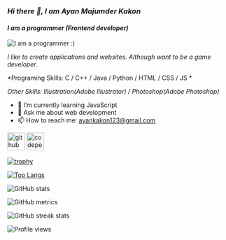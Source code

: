 ### *Hi there 👋, I am Ayan Majumder Kakon*
#### *I am a programmer (Frontend developer)*
![I am a programmer :)](https://scontent.fdac11-1.fna.fbcdn.net/v/t1.6435-9/175917617_2757120554600488_6388869846554252666_n.jpg?stp=dst-jpg_p526x296&_nc_cat=111&ccb=1-5&_nc_sid=0debeb&_nc_ohc=ET7NxdRzZcwAX8o2ous&_nc_ht=scontent.fdac11-1.fna&oh=00_AT8MQ9uwNLfi60y7XIq_IC4ovqG0g8WmRtgDb2AmvJanXQ&oe=62695300)

*I like to create applications and websites. Although want to be a game developer.* 

*Programing Skills:  C / C++ / Java / Python / HTML / CSS / JS *

*Other Skills: Illustration(Adobe Illustrator) / Photoshop(Adobe Photoshop)*

- 🌱 I’m currently learning JavaScript 
- 💬 Ask me about web development 
- 📫 How to reach me: ayankakon123@gmail.com 


[<img src='https://cdn.jsdelivr.net/npm/simple-icons@3.0.1/icons/github.svg' alt='github' height='40'>](https://github.com/AyanMK)  [<img src='https://cdn.jsdelivr.net/npm/simple-icons@3.0.1/icons/codepen.svg' alt='codepen' height='40'>](https://codepen.io/@ayanmk)  

[![trophy](https://github-profile-trophy.vercel.app/?username=AyanMK)](https://github.com/ryo-ma/github-profile-trophy)

[![Top Langs](https://github-readme-stats.vercel.app/api/top-langs/?username=AyanMK)](https://github.com/anuraghazra/github-readme-stats)

![GitHub stats](https://github-readme-stats.vercel.app/api?username=AyanMK&show_icons=true)  

![GitHub metrics](https://metrics.lecoq.io/AyanMK)  

![GitHub streak stats](https://github-readme-streak-stats.herokuapp.com/?user=AyanMK)  

![Profile views](https://gpvc.arturio.dev/AyanMK)  
